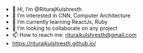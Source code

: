 - 👋 Hi, I’m @RiturajKulshresth
- 👀 I’m interested in CNN, Computer Architecture
- 🌱 I’m currently learning ReactJs, Ruby
- 💞️ I’m looking to collaborate on any project
- 📫 How to reach me: riturajkulshresth@gmail.com
- https://riturajkulshresth.github.io/

<!---
RiturajKulshresth/RiturajKulshresth is a ✨ special ✨ repository because its `README.md` (this file) appears on your GitHub profile.
You can click the Preview link to take a look at your changes.
--->
